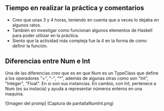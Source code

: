 ## Tiempo en realizar la práctica y comentarios
* Creo que unas 3 y 4 horas, teniendo en cuenta que a veces lo dejaba en algunos ratos.
* También en investigar como funcionan algunos elementos de Haskell para poder utilizar en la práctica.
* Siento que la actividad más compleja fue la 4 en la forma de como definir la función.
## Diferencias entre Num e Int
Una de las diferencias creo que es en que Num es un TypeClass que define a los operadores "+",
 "-", "*", además de algunas otras como son "Int", "Integer", "Float". En si son sus instancias.
En cambio, con Int, pertenece a Num (es su instacia) y ayuda a representar números enteros en una maquina.

![Imagen del promp] (Captura de pantallaNumInt.png)
